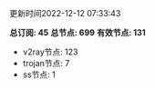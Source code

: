 更新时间2022-12-12 07:33:43

**总订阅: 45**
**总节点: 699**
**有效节点: 131**
- v2ray节点: 123
- trojan节点: 7
- ss节点: 1
